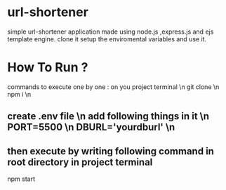 # url-shortener
simple url-shortener application made using node.js ,express.js and ejs template engine. clone it setup the enviromental variables and use it.

# How To Run ?
commands to execute one by one : on you project terminal \n
git clone <originlink> \n
npm i \n

create .env file \n
add following things in it \n
PORT=5500 \n
DBURL='yourdburl' \n
---
then execute by writing following command in root directory in project terminal
---
npm start


